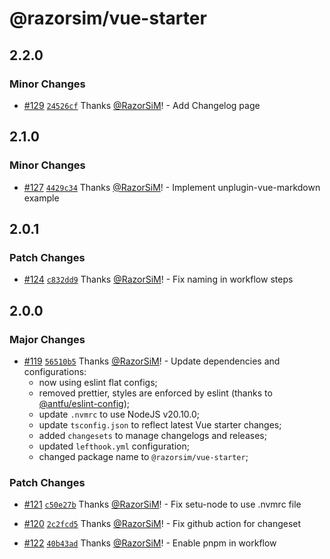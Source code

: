 # @razorsim/vue-starter

## 2.2.0

### Minor Changes

- [#129](https://github.com/RazorSiM/vue-starter/pull/129) [`24526cf`](https://github.com/RazorSiM/vue-starter/commit/24526cf540ee6e1089186ccb0257ad581ecc86be) Thanks [@RazorSiM](https://github.com/RazorSiM)! - Add Changelog page

## 2.1.0

### Minor Changes

- [#127](https://github.com/RazorSiM/vue-starter/pull/127) [`4429c34`](https://github.com/RazorSiM/vue-starter/commit/4429c34ecd3f14390a6c2ae92a6691ea2b0295f4) Thanks [@RazorSiM](https://github.com/RazorSiM)! - Implement unplugin-vue-markdown example

## 2.0.1

### Patch Changes

- [#124](https://github.com/RazorSiM/vue-starter/pull/124) [`c832dd9`](https://github.com/RazorSiM/vue-starter/commit/c832dd970f771caff92b3f9b9474acad215b8676) Thanks [@RazorSiM](https://github.com/RazorSiM)! - Fix naming in workflow steps

## 2.0.0

### Major Changes

- [#119](https://github.com/RazorSiM/vue-starter/pull/119) [`56510b5`](https://github.com/RazorSiM/vue-starter/commit/56510b54053eaf72270ff711051c441ad32eac7b) Thanks [@RazorSiM](https://github.com/RazorSiM)! - Update dependencies and configurations:
  - now using eslint flat configs;
  - removed prettier, styles are enforced by eslint (thanks to [@antfu/eslint-config](https://github.com/anftu/eslint-config));
  - update `.nvmrc` to use NodeJS v20.10.0;
  - update `tsconfig.json` to reflect latest Vue starter changes;
  - added `changesets` to manage changelogs and releases;
  - updated `lefthook.yml` configuration;
  - changed package name to `@razorsim/vue-starter`;

### Patch Changes

- [#121](https://github.com/RazorSiM/vue-starter/pull/121) [`c50e27b`](https://github.com/RazorSiM/vue-starter/commit/c50e27b786e03f0675a5547e448af06af7a713b2) Thanks [@RazorSiM](https://github.com/RazorSiM)! - Fix setu-node to use .nvmrc file

- [#120](https://github.com/RazorSiM/vue-starter/pull/120) [`2c2fcd5`](https://github.com/RazorSiM/vue-starter/commit/2c2fcd5fe4901e0cba52b583636a0305672d01fd) Thanks [@RazorSiM](https://github.com/RazorSiM)! - Fix github action for changeset

- [#122](https://github.com/RazorSiM/vue-starter/pull/122) [`40b43ad`](https://github.com/RazorSiM/vue-starter/commit/40b43ad362112a7527f3cf80b96fe897edaf065e) Thanks [@RazorSiM](https://github.com/RazorSiM)! - Enable pnpm in workflow
